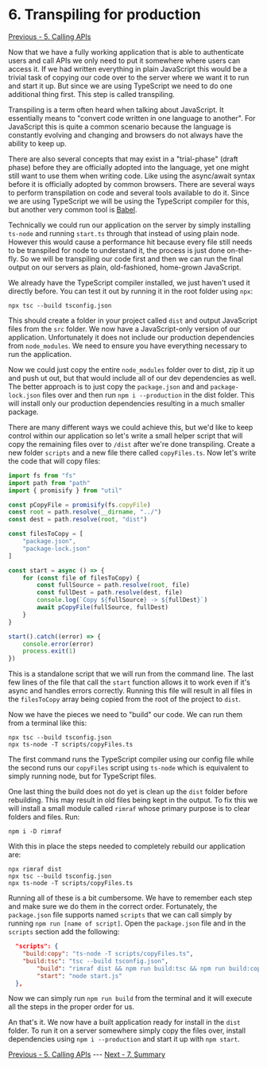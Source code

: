 # 6. Transpiling for production
[Previous - 5. Calling APIs](5-calling-apis.md)

Now that we have a fully working application that is able to authenticate users and call APIs we only need to put it somewhere where users can access it. If we had written everything in plain JavaScript this would be a trivial task of copying our code over to the server where we want it to run and start it up. But since we are using TypeScript we need to do one additional thing first. This step is called transpiling.

Transpiling is a term often heard when talking about JavaScript. It essentially means to "convert code written in one language to another". For JavaScript this is quite a common scenario because the language is constantly evolving and changing and browsers do not always have the ability to keep up. 

There are also several concepts that may exist in a "trial-phase" (draft phase) before they are officially adopted into the language, yet one might still want to use them when writing code. Like using the async/await syntax before it is officially adopted by common browsers. There are several ways to perform transpilation on code and several tools available to do it. Since we are using TypeScript we will be using the TypeScript compiler for this, but another very common tool is [Babel](https://babeljs.io/).

Technically we could run our application on the server by simply installing `ts-node` and running `start.ts` through that instead of using plain node. However this would cause a performance hit because every file still needs to be transpiled for node to understand it, the process is just done on-the-fly. So we will be transpiling our code first and then we can run the final output on our servers as plain, old-fashioned, home-grown JavaScript.

We already have the TypeScript compiler installed, we just haven't used it directly before. You can test it out by running it in the root folder using `npx`:

```
npx tsc --build tsconfig.json
```

This should create a folder in your project called `dist` and output JavaScript files from the `src` folder. We now have a JavaScript-only version of our application. Unfortunately it does not include our production dependencies from `node_modules`. We need to ensure you have everything necessary to run the application.

Now we could just copy the entire `node_modules` folder over to dist, zip it up and push ut out, but that would include all of our dev dependencies as well. The better approach is to just copy the `package.json` and and `package-lock.json` files over and then run `npm i --production` in the dist folder. This will install only our production dependencies resulting in a much smaller package.

There are many different ways we could achieve this, but we'd like to keep control within our application so let's write a small helper script that will copy the remaining files over to `/dist` after we're done transpiling. Create a new folder `scripts` and a new file there called `copyFiles.ts`. Now let's write the code that will copy files:

```typescript
import fs from "fs"
import path from "path"
import { promisify } from "util"

const pCopyFile = promisify(fs.copyFile)
const root = path.resolve(__dirname, "../")
const dest = path.resolve(root, "dist")

const filesToCopy = [
	"package.json",
	"package-lock.json"
]

const start = async () => {
	for (const file of filesToCopy) {
		const fullSource = path.resolve(root, file)
		const fullDest = path.resolve(dest, file)
		console.log(`Copy ${fullSource} -> ${fullDest}`)
		await pCopyFile(fullSource, fullDest)
	}
}

start().catch((error) => {
	console.error(error)
	process.exit(1)
})
```

This is a standalone script that we will run from the command line. The last few lines of the file that call the `start` function allows it to work even if it's async and handles errors correctly. Running this file will result in all files in the `filesToCopy` array being copied from the root of the project to `dist`.

Now we have the pieces we need to "build" our code. We can run them from a terminal like this:
```
npx tsc --build tsconfig.json
npx ts-node -T scripts/copyFiles.ts
```

The first command runs the TypeScript compiler using our config file while the second runs our `copyFiles` script using `ts-node` which is equivalent to simply running node, but for TypeScript files.

One last thing the build does not do yet is clean up the `dist` folder before rebuilding. This may result in old files being kept in the output. To fix this we will install a small module called `rimraf` whose primary purpose is to clear folders and files. Run:
```
npm i -D rimraf
```

With this in place the steps needed to completely rebuild our application are:
```
npx rimraf dist
npx tsc --build tsconfig.json
npx ts-node -T scripts/copyFiles.ts
```

Running all of these is a bit cumbersome. We have to remember each step and make sure we do them in the correct order. Fortunately, the `package.json` file supports named `scripts` that we can call simply by running `npm run [name of script]`. Open the `package.json` file and in the `scripts` section add the following:
```json
  "scripts": {
    "build:copy": "ts-node -T scripts/copyFiles.ts",
    "build:tsc": "tsc --build tsconfig.json",
		"build": "rimraf dist && npm run build:tsc && npm run build:copy",
		"start": "node start.js"
  },
```

Now we can simply run `npm run build` from the terminal and it will execute all the steps in the proper order for us.

An that's it. We now have a built application ready for install in the `dist` folder. To run it on a server somewhere simply copy the files over, install dependencies using `npm i --production` and start it up with `npm start`.

[Previous - 5. Calling APIs](4-calling-apis.md) --- [Next - 7. Summary](7-summary.md)